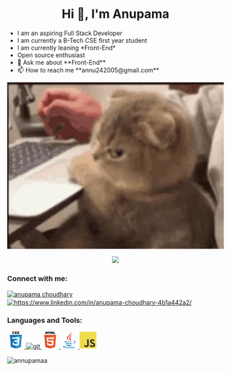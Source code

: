 <h1 align="center">Hi 👋, I'm Anupama</h1>
 <div style=“display:flex>
<ul>
<li>I am an aspiring Full Stack Developer</li>
<li>I am currently a B-Tech CSE first year student </li> 
<li> I am currently leaning *Front-End* </li> 
<li> Open source enthusiast  </li> 
<li>💬 Ask me about **Front-End**</li> 
<li>📫 How to reach me **annu242005@gmail.com**</li> 
</ul>
</div>

![GIF](car.gif)

 

<p align="center">
  <a href="https://github.com/DenverCoder1/readme-typing-svg"><img src="https://readme-typing-svg.herokuapp.com?color=FE64D9&center=true&lines=Open+source+Enthusiast;Front-End+Web+Developer&center=true&width=380&height=45"></a>
</p>

<h3 align="left">Connect with me:</h3>
<p align="left">
<a href="https://twitter.com/anupama choudhary" target="blank"><img align="center" src="https://raw.githubusercontent.com/rahuldkjain/github-profile-readme-generator/master/src/images/icons/Social/twitter.svg" alt="anupama choudhary" height="30" width="40" /></a>
<a href="https://linkedin.com/in/https://www.linkedin.com/in/anupama-choudhary-4b1a442a2/" target="blank"><img align="center" src="https://raw.githubusercontent.com/rahuldkjain/github-profile-readme-generator/master/src/images/icons/Social/linked-in-alt.svg" alt="https://www.linkedin.com/in/anupama-choudhary-4b1a442a2/" height="30" width="40" /></a>
</p>

<h3 align="left">Languages and Tools:</h3>
<p align="left"> <a href="https://www.w3schools.com/css/" target="_blank" rel="noreferrer"> <img src="https://raw.githubusercontent.com/devicons/devicon/master/icons/css3/css3-original-wordmark.svg" alt="css3" width="40" height="40"/> </a> <a href="https://git-scm.com/" target="_blank" rel="noreferrer"> <img src="https://www.vectorlogo.zone/logos/git-scm/git-scm-icon.svg" alt="git" width="40" height="40"/> </a> <a href="https://www.w3.org/html/" target="_blank" rel="noreferrer"> <img src="https://raw.githubusercontent.com/devicons/devicon/master/icons/html5/html5-original-wordmark.svg" alt="html5" width="40" height="40"/> </a> <a href="https://www.java.com" target="_blank" rel="noreferrer"> <img src="https://raw.githubusercontent.com/devicons/devicon/master/icons/java/java-original.svg" alt="java" width="40" height="40"/> </a> <a href="https://developer.mozilla.org/en-US/docs/Web/JavaScript" target="_blank" rel="noreferrer"> <img src="https://raw.githubusercontent.com/devicons/devicon/master/icons/javascript/javascript-original.svg" alt="javascript" width="40" height="40"/> </a> </p>

<p><img align="center" src="https://github-readme-stats.vercel.app/api/top-langs?username=annupamaa&show_icons=true&locale=en&layout=compact" alt="annupamaa" /></p>

